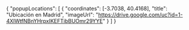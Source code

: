 {
  "popupLocations": [
    {
      "coordinates": [-3.7038, 40.4168],
      "title": "Ubicación en Madrid",
      "imageUrl": "https://drive.google.com/uc?id=1-4XlWtfNBnYHrpxIKEFTibBUOmr29YYE"
    }
  ]
}
